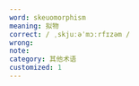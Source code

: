 ```yaml
---
word: skeuomorphism
meaning: 拟物
correct: / ˌskjuːəˈmɔːrfɪzəm /
wrong: 
note:
category: 其他术语
customized: 1
---
```

